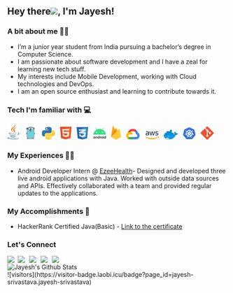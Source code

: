 ## Hey there<img src="https://github.com/TheDudeThatCode/TheDudeThatCode/blob/master/Assets/Hi.gif" width="29px">, I'm Jayesh!


### A bit about me 🙋‍♂️	
- I’m a junior year student from India pursuing a bachelor’s degree in Computer Science. </br>
- I am passionate about software development and I have a zeal for learning new tech stuff. </br>
- My interests include Mobile Development, working with Cloud technologies and DevOps. </br>
- I am an open source enthusiast and learning to contribute towards it. </br>

### Tech I'm familiar with 💻	
<img src="/Assets/java.png" width="27"/>&ensp; <img src="/Assets/go.png" width="30"/>&ensp; <img src="/Assets/python.png" width="30"/>&ensp; <img src="/Assets/html (2).png" width="27"/>&ensp; <img src="/Assets/css.png" width="27"/>&ensp; <img src="/Assets/android.png" width="30"/>&ensp; <img src="/Assets/firebase.png" width="23"/>&ensp; <img src="/Assets/gcp.png" width="32"/>&ensp; <img src="/Assets/aws (1).png" width="33"/>&ensp; <img src="/Assets/docker.png" width="33"/>&ensp; <img src="/Assets/kubernetes.png" width="30"/>&ensp; <img src="/Assets/git.png" width="30"/>&ensp;

### My Experiences 👨‍💻	
- Android Developer Intern @ [EzeeHealth](http://ezeehealth.in/)- Designed and developed three live android applications with Java. Worked with outside data sources and APIs. Effectively collaborated with a team and provided regular updates to the applications.

### My Accomplishments 🏅
- HackerRank Certified Java(Basic) - [Link to the certificate](https://www.hackerrank.com/certificates/f12875dd73f0)

### Let's Connect

<a href="https://www.linkedin.com/in/jayesh-srivastava/">
  <img align="left" width="24px" src="https://cdn.jsdelivr.net/npm/simple-icons@v3/icons/linkedin.svg" '#007bff' />
</a>
<a href="https://twitter.com/jayeshstwter">
  <img align="left" width="26px" src="https://cdn.jsdelivr.net/npm/simple-icons@v3/icons/twitter.svg" />
</a>
<a href="mailto:kunalkushwaha453@gmail.com">
  <img align="left" width="26px" src="https://cdn.jsdelivr.net/npm/simple-icons@v3/icons/gmail.svg" />
</a>
<a href="https://www.youtube.com/channel/UCfv8cds8AfIM3UZtAWOz6Gg">
  <img align="left" width="26px" src="https://cdn.jsdelivr.net/npm/simple-icons@v3/icons/youtube.svg" />
</a>
<a href="http://dev.to/kunal">
  <img align="left" width="26px" src="https://cdn.jsdelivr.net/npm/simple-icons@v3/icons/medium.svg" />
</a>

<br />

<img src="https://github-readme-stats.vercel.app/api?username=jayesh-srivastava&theme=algolia&show_icons=true" alt="Jayesh's Github Stats" />
<br />
![visitors](https://visitor-badge.laobi.icu/badge?page_id=jayesh-srivastava.jayesh-srivastava)

